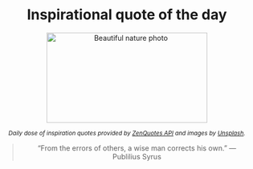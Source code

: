 
<div align="center">

# Inspirational quote of the day

<img src="./data/photo.jpeg" alt="Beautiful nature photo" width="320" height="180">

<sub><i>Daily dose of inspiration quotes provided by [ZenQuotes API](https://zenquotes.io/) and images by [Unsplash](https://unsplash.com/).</i></sub>


<blockquote>&ldquo;From the errors of others, a wise man corrects his own.&rdquo; &mdash; <footer>Publilius Syrus</footer></blockquote>

</div>
